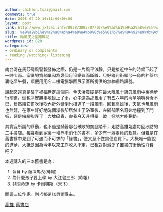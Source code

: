 ```yaml
---
author: chihsun.tsai@gmail.com
comments: true
date: 2005-07-20 16:11:00+00:00
layout: post
link: http://www.jxtsai.info/0928/2005/07/20/%e9%a2%b1%e9%a2%a8%e5%a4%a9%e4%b9%8b%e5%81%b7%e9%96%92%e9%9b%9c%e8%a8%98/
slug: '%e9%a2%b1%e9%a2%a8%e5%a4%a9%e4%b9%8b%e5%81%b7%e9%96%92%e9%9b%9c%e8%a8%98'
title: 颱風天之偷閒雜記
wordpress_id: 820
categories:
- ordinary or complaints
- reading /watching/ listening
---
```


南台灣在馬莎颱風警報發佈之際，仍是一片風平浪靜。只是接近中午的時候下起了一陣大雨。家裏的寬頻早因為幾個月沒繳費而斷線，只好跑到街頭另一角的紅茶店裏吃早午餐，順便用用它二樓電腦學園展示區所提供的無線網路訊號。  
  
說起來還真是驗了禍福無定這個詞。今天淩晨硬是在最大陣風十級的風雨中徐徐步行前進，倒也平安無事地搭上了車，心中還為那隻用了有五六年的雨傘嘖嘖稱奇不已，居然給它前吹後吹內折外彎倒也橕過了一段風雨。回到高雄後，天氣也無風雨也無晴，在家中好好地洗個澡後卻居然出了浴室後，左腳卻陌名奇妙地撞到了門板，硬是給腳脂弄了一大塊瘀青，害我今天非得要一跛一捌地才能移動。  
  
其實我所謂的移動，也不過是騎著那台破敗的爛腳踏車，走訪高雄幾處每回必訪的二手書店。每每看到家裏一堆尚未消化的書本，多少有一股辜負的歉意。但若是在舊書肆中見到了可遇而不可求的「緣書」，便又忍不住貪便宜買下。大概唯一能說的進步，大抵是因為今年以來工作收入不定，已相對對減少了置書的衝動性消費吧？  
  
本週購入的三本舊書是為：  
1. 盲目  by 薩拉馬戈(時報)  
2. 為什麼孩子要上學 by 大江健三郎（時報）  
3. 非關命運 by 卡爾特斯（天下）  
  
而這三位作家，剛巧都是諾貝爾得主。  
  
[高雄](http://www.jxtsai.info/blog/), [舊書店](http://www.jxtsai.info/blog/)
